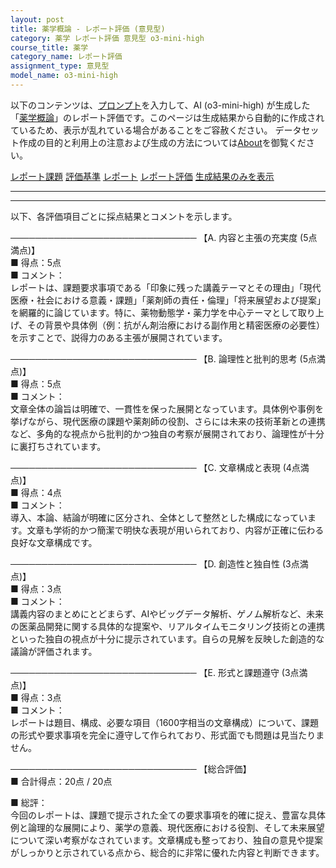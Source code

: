 ```yaml
---
layout: post
title: 薬学概論 - レポート評価 (意見型)
category: 薬学 レポート評価 意見型 o3-mini-high
course_title: 薬学
category_name: レポート評価
assignment_type: 意見型
model_name: o3-mini-high
---
```


以下のコンテンツは、[プロンプト](https://github.com/takedatoshiyuki/synthetic_assignments/tree/main/generated/薬学/o3-mini-high/prompt_レポート評価-意見型.md)を入力して、AI (o3-mini-high) が生成した「[薬学概論](/contents/薬学/)」のレポート評価です。このページは生成結果から自動的に作成されているため、表示が乱れている場合があることをご容赦ください。
データセット作成の目的と利用上の注意および生成の方法については[About](/About)を御覧ください。

[レポート課題](../レポート課題-意見型)
[評価基準](../評価基準-意見型)
[レポート](../レポート-意見型)
[レポート評価](../レポート評価-意見型)
[生成結果のみを表示](https://github.com/takedatoshiyuki/synthetic_assignments/tree/main/generated/薬学/o3-mini-high/レポート評価-意見型.md)
  

***
***
  
以下、各評価項目ごとに採点結果とコメントを示します。

──────────────────────────────
【A. 内容と主張の充実度 (5点満点)】  
■ 得点：5点  
■ コメント：  
レポートは、課題要求事項である「印象に残った講義テーマとその理由」「現代医療・社会における意義・課題」「薬剤師の責任・倫理」「将来展望および提案」を網羅的に論じています。特に、薬物動態学・薬力学を中心テーマとして取り上げ、その背景や具体例（例：抗がん剤治療における副作用と精密医療の必要性）を示すことで、説得力のある主張が展開されています。

──────────────────────────────
【B. 論理性と批判的思考 (5点満点)】  
■ 得点：5点  
■ コメント：  
文章全体の論旨は明確で、一貫性を保った展開となっています。具体例や事例を挙げながら、現代医療の課題や薬剤師の役割、さらには未来の技術革新との連携など、多角的な視点から批判的かつ独自の考察が展開されており、論理性が十分に裏打ちされています。

──────────────────────────────
【C. 文章構成と表現 (4点満点)】  
■ 得点：4点  
■ コメント：  
導入、本論、結論が明確に区分され、全体として整然とした構成になっています。文章も学術的かつ簡潔で明快な表現が用いられており、内容が正確に伝わる良好な文章構成です。

──────────────────────────────
【D. 創造性と独自性 (3点満点)】  
■ 得点：3点  
■ コメント：  
講義内容のまとめにとどまらず、AIやビッグデータ解析、ゲノム解析など、未来の医薬品開発に関する具体的な提案や、リアルタイムモニタリング技術との連携といった独自の視点が十分に提示されています。自らの見解を反映した創造的な議論が評価されます。

──────────────────────────────
【E. 形式と課題遵守 (3点満点)】  
■ 得点：3点  
■ コメント：  
レポートは題目、構成、必要な項目（1600字相当の文章構成）について、課題の形式や要求事項を完全に遵守して作られており、形式面でも問題は見当たりません。

──────────────────────────────
【総合評価】  
■ 合計得点：20点 / 20点

■ 総評：  
今回のレポートは、課題で提示された全ての要求事項を的確に捉え、豊富な具体例と論理的な展開により、薬学の意義、現代医療における役割、そして未来展望について深い考察がなされています。文章構成も整っており、独自の意見や提案がしっかりと示されている点から、総合的に非常に優れた内容と判断できます。
